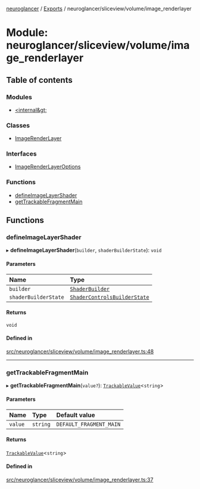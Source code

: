 [neuroglancer](../README.md) / [Exports](../modules.md) / neuroglancer/sliceview/volume/image\_renderlayer

# Module: neuroglancer/sliceview/volume/image\_renderlayer

## Table of contents

### Modules

- [&lt;internal\&gt;](neuroglancer_sliceview_volume_image_renderlayer._internal_.md)

### Classes

- [ImageRenderLayer](../classes/neuroglancer_sliceview_volume_image_renderlayer.ImageRenderLayer.md)

### Interfaces

- [ImageRenderLayerOptions](../interfaces/neuroglancer_sliceview_volume_image_renderlayer.ImageRenderLayerOptions.md)

### Functions

- [defineImageLayerShader](neuroglancer_sliceview_volume_image_renderlayer.md#defineimagelayershader)
- [getTrackableFragmentMain](neuroglancer_sliceview_volume_image_renderlayer.md#gettrackablefragmentmain)

## Functions

### defineImageLayerShader

▸ **defineImageLayerShader**(`builder`, `shaderBuilderState`): `void`

#### Parameters

| Name | Type |
| :------ | :------ |
| `builder` | [`ShaderBuilder`](../classes/neuroglancer_webgl_shader.ShaderBuilder.md) |
| `shaderBuilderState` | [`ShaderControlsBuilderState`](../interfaces/neuroglancer_webgl_shader_ui_controls.ShaderControlsBuilderState.md) |

#### Returns

`void`

#### Defined in

[src/neuroglancer/sliceview/volume/image_renderlayer.ts:48](https://github.com/ActiveBrainAtlas2/neuroglancer/blob/91617476/src/neuroglancer/sliceview/volume/image_renderlayer.ts#L48)

___

### getTrackableFragmentMain

▸ **getTrackableFragmentMain**(`value?`): [`TrackableValue`](../classes/neuroglancer_trackable_value.TrackableValue.md)<`string`\>

#### Parameters

| Name | Type | Default value |
| :------ | :------ | :------ |
| `value` | `string` | `DEFAULT_FRAGMENT_MAIN` |

#### Returns

[`TrackableValue`](../classes/neuroglancer_trackable_value.TrackableValue.md)<`string`\>

#### Defined in

[src/neuroglancer/sliceview/volume/image_renderlayer.ts:37](https://github.com/ActiveBrainAtlas2/neuroglancer/blob/91617476/src/neuroglancer/sliceview/volume/image_renderlayer.ts#L37)
